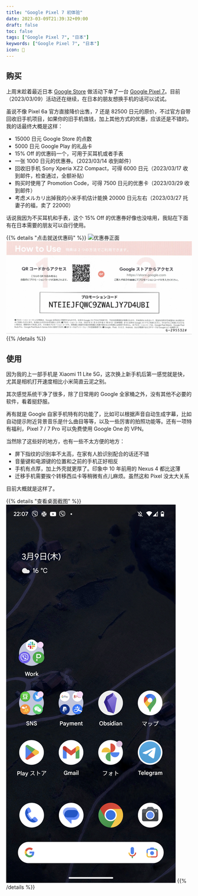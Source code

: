 ```yaml
---
title: "Google Pixel 7 初体验"
date: 2023-03-09T21:39:32+09:00
draft: false
toc: false
tags: ["Google Pixel 7", "日本"]
keywords: ["Google Pixel 7", "日本"]
icon: 📱
---
```


## 购买

上周末趁着最近日本 [Google Store](https://store.google.com/?hl=ja) 做活动下单了一台 [Google Pixel 7](https://store.google.com/product/pixel_7?hl=ja)。目前（2023/03/09）活动还在继续，在日本的朋友想换手机的话可以试试。

<!--more-->

虽说不像 Pixel 6a 官方直接降价出售，7 还是 82500 日元的原价，不过官方自带回收旧手机项目，如果你的旧手机值钱，加上其他方式的优惠，应该还是不错的。我的话最终大概是这样：

- 15000 日元 Google Store 的点数
- 5000 日元 Google Play 的礼品卡
- 15% Off 的优惠码一个，可用于买耳机或者手表
- 一张 1000 日元的优惠券。（2023/03/14 收到邮件）
- 回收旧手机 Sony Xperia XZ2 Compact，可得 6000 日元（2023/03/17 收到邮件，检查通过，全额补贴）
- 购买时使用了 Promotion Code，可得 7500 日元的优惠卡（2023/03/29 收到邮件）
- 考虑メルカリ出掉我的小米手机估计能换 20000 日元左右（2023/03/27 托妻子的福，卖了 22000）

话说我因为不买耳机和手表，这个 15% Off 的优惠券好像也没啥用，我贴在下面有在日本需要的朋友可以自行使用。

{{% details "点击就送优惠码" %}}
![优惠券正面](Google_Store_Special_Offer_Front.png)
![优惠券背面](Google_Store_Special_Offer_Back.png)
{{% /details %}}

## 使用

因为我的上一部手机是 Xiaomi 11 Lite 5G，这次换上新手机后第一感觉就是快，尤其是相机打开速度相比小米简直云泥之别。

其次感觉系统干净了很多，除了日常用的 Google 全家桶之外，没有其他不必要的软件，看着挺舒服。

再有就是 Google 自家手机特有的功能了，比如可以根据声音自动生成字幕，比如自动提示附近背景音乐是什么曲目等等，以及一些厉害的拍照功能等。还有一项特有福利，Pixel 7 / 7 Pro 可以免费使用 Google One 的 VPN。

当然除了这些好的地方，也有一些不太方便的地方：

- 屏下指纹的识别率不太高，在家有人脸识别配合的话还不错
- 音量键和电源键的位置和之前的手机正好相反
- 手机有点厚，加上外壳就更厚了。印象中 10 年前用的 Nexus 4 都比这薄
- 迁移手机需要挨个转移西瓜卡等稍微有点儿麻烦。虽然这和 Pixel 没太大关系

目前大概就是这样了。

{{% details "查看桌面截图" %}}
![我的 Google Pixel 7 桌面](Google_Pixel_7_Desktop.png)
{{% /details %}}
